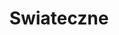 ---
title: Swiateczne
description: Kolorowanki Swiateczne
canonical: /okazjonalne/swiateczne
tags:
- okazjonalne
- swiateczne
---